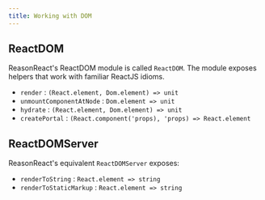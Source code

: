 ```yaml
---
title: Working with DOM
---
```


## ReactDOM

ReasonReact's ReactDOM module is called `ReactDOM`. The module exposes helpers that work with familiar ReactJS idioms.

- `render` : `(React.element, Dom.element) => unit`
- `unmountComponentAtNode` : `Dom.element => unit`
- `hydrate` : `(React.element, Dom.element) => unit`
- `createPortal` : `(React.component('props), 'props) => React.element`

## ReactDOMServer

ReasonReact's equivalent `ReactDOMServer` exposes:

- `renderToString` : `React.element => string`
- `renderToStaticMarkup` : `React.element => string`

